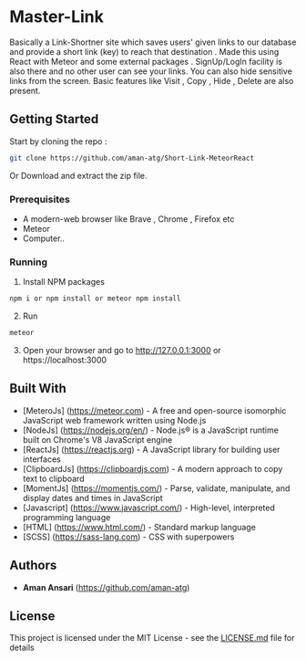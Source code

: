 # Master-Link

Basically a Link-Shortner site which saves users' given links to our database and provide a short link (key) to reach that destination . Made this using React with Meteor and some external packages . SignUp/LogIn facility is also there and no other user can see your links. You can also hide sensitive links from the screen. Basic features like Visit , Copy , Hide , Delete are also present.

## Getting Started

Start by cloning the repo : 
```sh
git clone https://github.com/aman-atg/Short-Link-MeteorReact
```
Or Download and extract the zip file.

### Prerequisites

* A modern-web browser like Brave , Chrome , Firefox etc
* Meteor
* Computer..

### Running

1. Install NPM packages
```sh
npm i or npm install or meteor npm install
```
2. Run 
```sh
meteor
```
3. Open your browser and go to http://127.0.0.1:3000 or https://localhost:3000

## Built With

* [MeteroJs] (https://meteor.com) - A free and open-source isomorphic JavaScript web framework written using Node.js
* [NodeJs] (https://nodejs.org/en/) - Node.js® is a JavaScript runtime built on Chrome's V8 JavaScript engine
* [ReactJs] (https://reactjs.org) - A JavaScript library for building user interfaces
* [ClipboardJs] (https://clipboardjs.com) - A modern approach to copy text to clipboard
* [MomentJs] (https://momentjs.com/) - Parse, validate, manipulate, and display dates and times in JavaScript
* [Javascript] (https://www.javascript.com/) - High-level, interpreted programming language
* [HTML] (https://www.html.com/) - Standard markup language
* [SCSS] (https://sass-lang.com) - CSS with superpowers

## Authors

* **Aman Ansari** (https://github.com/aman-atg)

## License

This project is licensed under the MIT License - see the [LICENSE.md](https://github.com/aman-atg/Short-Link-MeteorReact/blob/master/LICENSE) file for details

